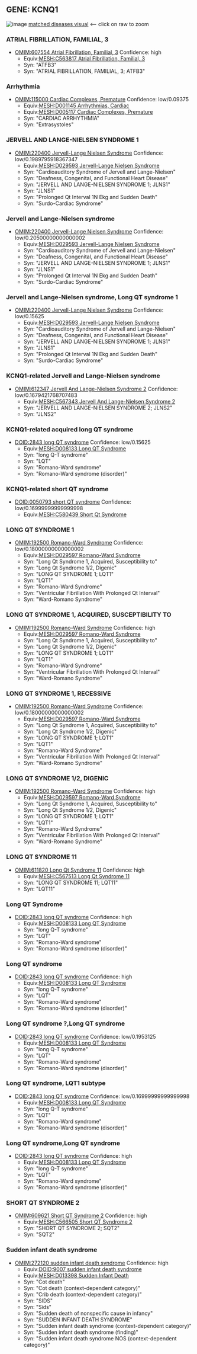 
## GENE: KCNQ1

![image](KCNQ1.png)
[matched diseases visual](KCNQ1.png)  <-- click on raw to zoom


### ATRIAL FIBRILLATION, FAMILIAL, 3
 * [OMIM:607554 Atrial Fibrillation, Familial, 3](http://beta.monarchinitiative.org/disease/OMIM:607554) Confidence: high
    * Equiv:[MESH:C563817 Atrial Fibrillation, Familial, 3](http://beta.monarchinitiative.org/disease/MESH:C563817)
    * Syn: "ATFB3"
    * Syn: "ATRIAL FIBRILLATION, FAMILIAL, 3; ATFB3"

### Arrhythmia
 * [OMIM:115000 Cardiac Complexes, Premature](http://beta.monarchinitiative.org/disease/OMIM:115000) Confidence: low/0.09375
    * Equiv:[MESH:D001145 Arrhythmias, Cardiac](http://beta.monarchinitiative.org/disease/MESH:D001145)
    * Equiv:[MESH:D005117 Cardiac Complexes, Premature](http://beta.monarchinitiative.org/disease/MESH:D005117)
    * Syn: "CARDIAC ARRHYTHMIA"
    * Syn: "Extrasystoles"

### JERVELL AND LANGE-NIELSEN SYNDROME 1
 * [OMIM:220400 Jervell-Lange Nielsen Syndrome](http://beta.monarchinitiative.org/disease/OMIM:220400) Confidence: low/0.1989795918367347
    * Equiv:[MESH:D029593 Jervell-Lange Nielsen Syndrome](http://beta.monarchinitiative.org/disease/MESH:D029593)
    * Syn: "Cardioauditory Syndrome of Jervell and Lange-Nielsen"
    * Syn: "Deafness, Congenital, and Functional Heart Disease"
    * Syn: "JERVELL AND LANGE-NIELSEN SYNDROME 1; JLNS1"
    * Syn: "JLNS1"
    * Syn: "Prolonged Qt Interval 1N Ekg and Sudden Death"
    * Syn: "Surdo-Cardiac Syndrome"

### Jervell and Lange-Nielsen syndrome
 * [OMIM:220400 Jervell-Lange Nielsen Syndrome](http://beta.monarchinitiative.org/disease/OMIM:220400) Confidence: low/0.20500000000000002
    * Equiv:[MESH:D029593 Jervell-Lange Nielsen Syndrome](http://beta.monarchinitiative.org/disease/MESH:D029593)
    * Syn: "Cardioauditory Syndrome of Jervell and Lange-Nielsen"
    * Syn: "Deafness, Congenital, and Functional Heart Disease"
    * Syn: "JERVELL AND LANGE-NIELSEN SYNDROME 1; JLNS1"
    * Syn: "JLNS1"
    * Syn: "Prolonged Qt Interval 1N Ekg and Sudden Death"
    * Syn: "Surdo-Cardiac Syndrome"

### Jervell and Lange-Nielsen syndrome, Long QT syndrome 1
 * [OMIM:220400 Jervell-Lange Nielsen Syndrome](http://beta.monarchinitiative.org/disease/OMIM:220400) Confidence: low/0.15625
    * Equiv:[MESH:D029593 Jervell-Lange Nielsen Syndrome](http://beta.monarchinitiative.org/disease/MESH:D029593)
    * Syn: "Cardioauditory Syndrome of Jervell and Lange-Nielsen"
    * Syn: "Deafness, Congenital, and Functional Heart Disease"
    * Syn: "JERVELL AND LANGE-NIELSEN SYNDROME 1; JLNS1"
    * Syn: "JLNS1"
    * Syn: "Prolonged Qt Interval 1N Ekg and Sudden Death"
    * Syn: "Surdo-Cardiac Syndrome"

### KCNQ1-related Jervell and Lange-Nielsen syndrome
 * [OMIM:612347 Jervell And Lange-Nielsen Syndrome 2](http://beta.monarchinitiative.org/disease/OMIM:612347) Confidence: low/0.1679421768707483
    * Equiv:[MESH:C567343 Jervell And Lange-Nielsen Syndrome 2](http://beta.monarchinitiative.org/disease/MESH:C567343)
    * Syn: "JERVELL AND LANGE-NIELSEN SYNDROME 2; JLNS2"
    * Syn: "JLNS2"

### KCNQ1-related acquired long QT syndrome
 * [DOID:2843 long QT syndrome](http://beta.monarchinitiative.org/disease/DOID:2843) Confidence: low/0.15625
    * Equiv:[MESH:D008133 Long QT Syndrome](http://beta.monarchinitiative.org/disease/MESH:D008133)
    * Syn: "long Q-T syndrome"
    * Syn: "LQT"
    * Syn: "Romano-Ward syndrome"
    * Syn: "Romano-Ward syndrome (disorder)"

### KCNQ1-related short QT syndrome
 * [DOID:0050793 short QT syndrome](http://beta.monarchinitiative.org/disease/DOID:0050793) Confidence: low/0.16999999999999998
    * Equiv:[MESH:C580439 Short Qt Syndrome](http://beta.monarchinitiative.org/disease/MESH:C580439)

### LONG QT SYNDROME 1
 * [OMIM:192500 Romano-Ward Syndrome](http://beta.monarchinitiative.org/disease/OMIM:192500) Confidence: low/0.18000000000000002
    * Equiv:[MESH:D029597 Romano-Ward Syndrome](http://beta.monarchinitiative.org/disease/MESH:D029597)
    * Syn: "Long Qt Syndrome 1, Acquired, Susceptibility to"
    * Syn: "Long Qt Syndrome 1/2, Digenic"
    * Syn: "LONG QT SYNDROME 1; LQT1"
    * Syn: "LQT1"
    * Syn: "Romano-Ward Syndrome"
    * Syn: "Ventricular Fibrillation With Prolonged Qt Interval"
    * Syn: "Ward-Romano Syndrome"

### LONG QT SYNDROME 1, ACQUIRED, SUSCEPTIBILITY TO
 * [OMIM:192500 Romano-Ward Syndrome](http://beta.monarchinitiative.org/disease/OMIM:192500) Confidence: high
    * Equiv:[MESH:D029597 Romano-Ward Syndrome](http://beta.monarchinitiative.org/disease/MESH:D029597)
    * Syn: "Long Qt Syndrome 1, Acquired, Susceptibility to"
    * Syn: "Long Qt Syndrome 1/2, Digenic"
    * Syn: "LONG QT SYNDROME 1; LQT1"
    * Syn: "LQT1"
    * Syn: "Romano-Ward Syndrome"
    * Syn: "Ventricular Fibrillation With Prolonged Qt Interval"
    * Syn: "Ward-Romano Syndrome"

### LONG QT SYNDROME 1, RECESSIVE
 * [OMIM:192500 Romano-Ward Syndrome](http://beta.monarchinitiative.org/disease/OMIM:192500) Confidence: low/0.18000000000000002
    * Equiv:[MESH:D029597 Romano-Ward Syndrome](http://beta.monarchinitiative.org/disease/MESH:D029597)
    * Syn: "Long Qt Syndrome 1, Acquired, Susceptibility to"
    * Syn: "Long Qt Syndrome 1/2, Digenic"
    * Syn: "LONG QT SYNDROME 1; LQT1"
    * Syn: "LQT1"
    * Syn: "Romano-Ward Syndrome"
    * Syn: "Ventricular Fibrillation With Prolonged Qt Interval"
    * Syn: "Ward-Romano Syndrome"

### LONG QT SYNDROME 1/2, DIGENIC
 * [OMIM:192500 Romano-Ward Syndrome](http://beta.monarchinitiative.org/disease/OMIM:192500) Confidence: high
    * Equiv:[MESH:D029597 Romano-Ward Syndrome](http://beta.monarchinitiative.org/disease/MESH:D029597)
    * Syn: "Long Qt Syndrome 1, Acquired, Susceptibility to"
    * Syn: "Long Qt Syndrome 1/2, Digenic"
    * Syn: "LONG QT SYNDROME 1; LQT1"
    * Syn: "LQT1"
    * Syn: "Romano-Ward Syndrome"
    * Syn: "Ventricular Fibrillation With Prolonged Qt Interval"
    * Syn: "Ward-Romano Syndrome"

### LONG QT SYNDROME 11
 * [OMIM:611820 Long Qt Syndrome 11](http://beta.monarchinitiative.org/disease/OMIM:611820) Confidence: high
    * Equiv:[MESH:C567513 Long Qt Syndrome 11](http://beta.monarchinitiative.org/disease/MESH:C567513)
    * Syn: "LONG QT SYNDROME 11; LQT11"
    * Syn: "LQT11"

### Long QT Syndrome
 * [DOID:2843 long QT syndrome](http://beta.monarchinitiative.org/disease/DOID:2843) Confidence: high
    * Equiv:[MESH:D008133 Long QT Syndrome](http://beta.monarchinitiative.org/disease/MESH:D008133)
    * Syn: "long Q-T syndrome"
    * Syn: "LQT"
    * Syn: "Romano-Ward syndrome"
    * Syn: "Romano-Ward syndrome (disorder)"

### Long QT syndrome
 * [DOID:2843 long QT syndrome](http://beta.monarchinitiative.org/disease/DOID:2843) Confidence: high
    * Equiv:[MESH:D008133 Long QT Syndrome](http://beta.monarchinitiative.org/disease/MESH:D008133)
    * Syn: "long Q-T syndrome"
    * Syn: "LQT"
    * Syn: "Romano-Ward syndrome"
    * Syn: "Romano-Ward syndrome (disorder)"

### Long QT syndrome ?,Long QT syndrome
 * [DOID:2843 long QT syndrome](http://beta.monarchinitiative.org/disease/DOID:2843) Confidence: low/0.1953125
    * Equiv:[MESH:D008133 Long QT Syndrome](http://beta.monarchinitiative.org/disease/MESH:D008133)
    * Syn: "long Q-T syndrome"
    * Syn: "LQT"
    * Syn: "Romano-Ward syndrome"
    * Syn: "Romano-Ward syndrome (disorder)"

### Long QT syndrome, LQT1 subtype
 * [DOID:2843 long QT syndrome](http://beta.monarchinitiative.org/disease/DOID:2843) Confidence: low/0.16999999999999998
    * Equiv:[MESH:D008133 Long QT Syndrome](http://beta.monarchinitiative.org/disease/MESH:D008133)
    * Syn: "long Q-T syndrome"
    * Syn: "LQT"
    * Syn: "Romano-Ward syndrome"
    * Syn: "Romano-Ward syndrome (disorder)"

### Long QT syndrome,Long QT syndrome
 * [DOID:2843 long QT syndrome](http://beta.monarchinitiative.org/disease/DOID:2843) Confidence: high
    * Equiv:[MESH:D008133 Long QT Syndrome](http://beta.monarchinitiative.org/disease/MESH:D008133)
    * Syn: "long Q-T syndrome"
    * Syn: "LQT"
    * Syn: "Romano-Ward syndrome"
    * Syn: "Romano-Ward syndrome (disorder)"

### SHORT QT SYNDROME 2
 * [OMIM:609621 Short QT Syndrome 2](http://beta.monarchinitiative.org/disease/OMIM:609621) Confidence: high
    * Equiv:[MESH:C566505 Short QT Syndrome 2](http://beta.monarchinitiative.org/disease/MESH:C566505)
    * Syn: "SHORT QT SYNDROME 2; SQT2"
    * Syn: "SQT2"

### Sudden infant death syndrome
 * [OMIM:272120 sudden infant death syndrome](http://beta.monarchinitiative.org/disease/OMIM:272120) Confidence: high
    * Equiv:[DOID:9007 sudden infant death syndrome](http://beta.monarchinitiative.org/disease/DOID:9007)
    * Equiv:[MESH:D013398 Sudden Infant Death](http://beta.monarchinitiative.org/disease/MESH:D013398)
    * Syn: "Cot death"
    * Syn: "Cot death (context-dependent category)"
    * Syn: "Crib death (context-dependent category)"
    * Syn: "SIDS"
    * Syn: "Sids"
    * Syn: "Sudden death of nonspecific cause in infancy"
    * Syn: "SUDDEN INFANT DEATH SYNDROME"
    * Syn: "Sudden infant death syndrome (context-dependent category)"
    * Syn: "Sudden infant death syndrome (finding)"
    * Syn: "Sudden infant death syndrome NOS (context-dependent category)"
